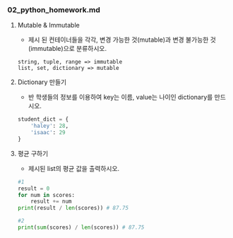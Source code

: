 ### 02_python_homework.md

1. Mutable & Immutable

   - 제시 된 컨테이너들을 각각, 변경 가능한 것(mutable)과 변경 불가능한 것(immutable)으로 분류하시오.

   ```
   string, tuple, range => immutable
   list, set, dictionary => mutable
   ```


2. Dictionary 만들기

   - 반 학생들의 정보를 이용하여 key는 이름, value는 나이인 dictionary를 만드시오.

   ```python
   student_dict = {
       'haley': 28,
       'isaac': 29
   }
   ```


3. 평균 구하기

   - 제시된 list의 평균 값을 출력하시오.

   ```python
   #1 
   result = 0
   for num in scores:
       result += num
   print(result / len(scores)) # 87.75
   ```

   ```python
   #2
   print(sum(scores) / len(scores)) # 87.75
   ```

